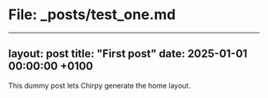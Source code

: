 # File: _posts/test_one.md
---
layout: post
title: "First post"
date: 2025-01-01 00:00:00 +0100
---
This dummy post lets Chirpy generate the home layout.
